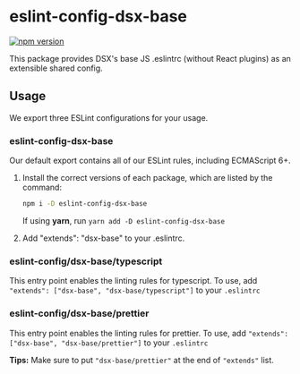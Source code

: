 # eslint-config-dsx-base

[![npm version](https://badge.fury.io/js/eslint-config-dsx-base.svg)](http://badge.fury.io/js/eslint-config-dsx-base)

This package provides DSX's base JS .eslintrc (without React plugins) as an extensible shared config.

## Usage

We export three ESLint configurations for your usage.

### eslint-config-dsx-base

Our default export contains all of our ESLint rules, including ECMAScript 6+.

1. Install the correct versions of each package, which are listed by the command:

    ```sh
    npm i -D eslint-config-dsx-base
    ```

    If using **yarn**, run `yarn add -D eslint-config-dsx-base`

2. Add "extends": "dsx-base" to your .eslintrc.

### eslint-config/dsx-base/typescript

This entry point enables the linting rules for typescript. To use, add `"extends": ["dsx-base", "dsx-base/typescript"]` to your `.eslintrc`

### eslint-config/dsx-base/prettier

This entry point enables the linting rules for prettier. To use, add `"extends": ["dsx-base", "dsx-base/prettier"]` to your `.eslintrc`

**Tips:**
Make sure to put `"dsx-base/prettier"` at the end of `"extends"` list.
